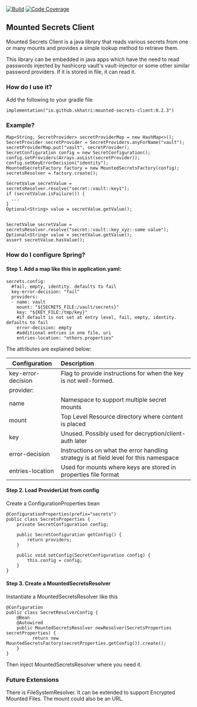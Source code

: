 
[![Build](https://travis-ci.com/skhatri/mounted-secrets-client.svg?branch=master)](https://travis-ci.com/github/skhatri/mounted-secrets-client)
[![Code Coverage](https://img.shields.io/codecov/c/github/skhatri/mounted-secrets-client/master.svg)](https://codecov.io/github/skhatri/mounted-secrets-client?branch=master)

## Mounted Secrets Client

Mounted Secrets Client is a java library that reads various secrets from one or many mounts and provides a simple lookup method to retrieve
them.

This library can be embedded in java apps which have the need to read passwords injected by hashicorp vault's vault-injector or some other similar 
password providers. If it is stored in file, it can read it.


### How do I use it?

Add the following to your gradle file

```
implementation("io.github.skhatri:mounted-secrets-client:0.2.3")
```

### Example?

```
Map<String, SecretProvider> secretProviderMap = new HashMap<>();
SecretProvider secretProvider = SecretProviders.anyForName("vault");
secretProviderMap.put("vault", secretProvider);
SecretConfiguration config = new SecretConfiguration();
config.setProviders(Arrays.asList(secretProvider));
config.setKeyErrorDecision("identity");
MountedSecretsFactory factory = new MountedSecretsFactory(config);
secretsResolver = factory.create();

SecretValue secretValue = secretsResolver.resolve("secret::vault::key1");
if (secretValue.isFailure()) {
  ...
}
Optional<String> value = secretValue.getValue();


SecretValue secretValue = secretsResolver.resolve("secret::vault::key_xyz:-some value");
Optional<String> value = secretValue.getValue();
assert secretValue.hasValue();
```

### How do I configure Spring?

#### Step 1. Add a map like this in application.yaml:
```
secrets.config:
  #fail, empty, identity. defaults to fail
  key-error-decision: "fail"
  providers:
  - name: vault
    mount: "${SECRETS_FILE:/vault/secrets}"
    key: "${KEY_FILE:/tmp/key}"
    #if default is not set at entry level, fail, empty, identity. defaults to fail
    error-decision: empty
    #additional entries in one file, uri
    entries-location: "others.properties"
```

The attributes are explained below:

| Configuration | Description |
| ------------- |:------------|
| key-error-decision | Flag to provide instructions for when the key is not well-formed.  |
| provider:       |             |
| name            | Namespace to support multiple secret mounts            |
| mount           | Top Level Resource directory where content is placed   |
| key             | Unused. Possibly used for decryption/client-auth later |
| error-decision  | Instructions on what the error handling strategy is at field level for this namespace |
| entries-location| Used for mounts where keys are stored in properties file format | 



#### Step 2. Load ProviderList from config

Create a ConfigurationProperties bean
```
@ConfigurationProperties(prefix="secrets")
public class SecretsProperties {
    private SecretConfiguration config;

    public SecretConfiguration getConfig() {
        return providers;
    }

    public void setConfig(SecretConfiguration config) {
        this.config = config;
    }
}

```

#### Step 3. Create a MountedSecretsResolver

Instantiate a MountedSecretsResolver like this

```
@Configuration
public class SecretResolverConfig {
    @Bean
    @Autowired
    public MountedSecretsResolver newResolver(SecretsProperties secretProperties) {
          return new MountedSecretsFactory(secretProperties.getConfig()).create();
    }
}
```

Then inject MountedSecretsResolver where you need it.


### Future Extensions
There is FileSystemResolver. It can be extended to support Encrypted Mounted Files. The mount could also be an URL. 
 
 